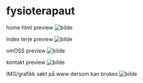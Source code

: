 # fysioterapaut

home html  preview ![bilde](https://user-images.githubusercontent.com/103030864/173008622-1ef70f12-6df8-409e-8cd8-0110649065a5.png)

index terje  preview  ![bilde](https://user-images.githubusercontent.com/103030864/173008747-57204cec-3b0a-4d84-a471-e071c4c67400.png)

omOSS preview ![bilde](https://user-images.githubusercontent.com/103030864/172828174-7fa82590-8fc8-420e-a3bf-98f6f123388a.png)

kontakt preview  ![bilde](https://user-images.githubusercontent.com/103030864/173008801-231db820-2f62-4378-98af-cd56183c01f1.png)

IMG/grafikk søkt på www dersom kan brukes   ![bilde](https://user-images.githubusercontent.com/103030864/173023600-e7d7688c-6477-4bb4-8452-7991d6d47b22.png)
